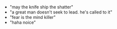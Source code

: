 * "may the knife ship the shatter"
* "a great man doesn't seek to lead. he's called to it"
* "fear is the mind killer"
* "haha noice"
